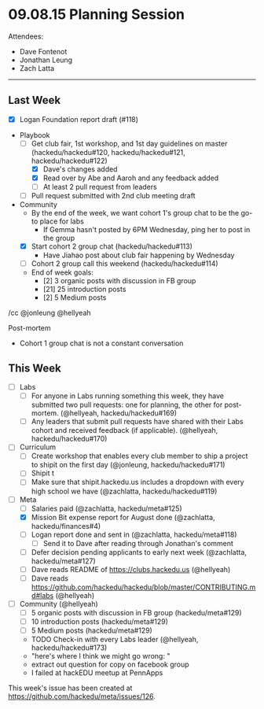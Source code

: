 # 09.08.15 Planning Session

Attendees:

- Dave Fontenot
- Jonathan Leung
- Zach Latta

-------------------------------------------------------------------------------

## Last Week

- [x] Logan Foundation report draft (#118)
- Playbook
  - [ ] Get club fair, 1st workshop, and 1st day guidelines on master
    (hackedu/hackedu#120, hackedu/hackedu#121, hackedu/hackedu#122)
    - [x] Dave's changes added
    - [x] Read over by Abe and Aaroh and any feedback added
    - [ ] At least 2 pull request from leaders
  - [ ] Pull request submitted with 2nd club meeting draft
- Community
  - By the end of the week, we want cohort 1's group chat to be the go-to place
    for labs
    - If Gemma hasn't posted by 6PM Wednesday, ping her to post in the group
  - [x] Start cohort 2 group chat (hackedu/hackedu#113)
    - Have Jiahao post about club fair happening by Wednesday
  - [ ] Cohort 2 group call this weekend (hackedu/hackedu#114)
  - End of week goals:
      - [2] 3 organic posts with discussion in FB group
      - [21] 25 introduction posts
      - [2] 5 Medium posts

/cc @jonleung @hellyeah

Post-mortem

- Cohort 1 group chat is not a constant conversation

## This Week

- [ ] Labs
  - [ ] For anyone in Labs running something this week, they have submitted
    two pull requests: one for planning, the other for post-mortem. (@hellyeah,
    hackedu/hackedu#169)
  - [ ] Any leaders that submit pull requests have shared with their Labs
    cohort and received feedback (if applicable). (@hellyeah,
    hackedu/hackedu#170)
- [ ] Curriculum
  - [ ] Create workshop that enables every club member to ship a project to
    shipit on the first day (@jonleung, hackedu/hackedu#171)
  - [ ] Shipit
  t
  - [ ] Make sure that shipit.hackedu.us includes a dropdown with every high
    school we have (@zachlatta, hackedu/hackedu#119)
- [ ] Meta
  - [ ] Salaries paid (@zachlatta, hackedu/meta#125)
  - [x] Mission Bit expense report for August done (@zachlatta,
    hackedu/finances#4)
  - [ ] Logan report done and sent in (@zachlatta, hackedu/meta#118)
    - [ ] Send it to Dave after reading through Jonathan's comment
  - [ ] Defer decision pending applicants to early next week (@zachlatta,
    hackedu/meta#127)
  - [ ] Dave reads README of https://clubs.hackedu.us (@hellyeah)
  - [ ] Dave reads
    https://github.com/hackedu/hackedu/blob/master/CONTRIBUTING.md#labs
    (@hellyeah)
- [ ] Community (@hellyeah)
  - [ ] 5 organic posts with discussion in FB group (hackedu/meta#129)
  - [ ] 10 introduction posts (hackedu/meta#129)
  - [ ] 5 Medium posts (hackedu/meta#129)
  - TODO Check-in with every Labs leader (@hellyeah, hackedu/hackedu#173)
  - "here's where I think we might go wrong: "
  - extract out question for copy on facebook group
  - I failed at hackEDU meetup at PennApps

This week's issue has been created at
https://github.com/hackedu/meta/issues/126.
